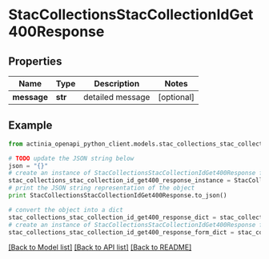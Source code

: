 # StacCollectionsStacCollectionIdGet400Response


## Properties
Name | Type | Description | Notes
------------ | ------------- | ------------- | -------------
**message** | **str** | detailed message | [optional] 

## Example

```python
from actinia_openapi_python_client.models.stac_collections_stac_collection_id_get400_response import StacCollectionsStacCollectionIdGet400Response

# TODO update the JSON string below
json = "{}"
# create an instance of StacCollectionsStacCollectionIdGet400Response from a JSON string
stac_collections_stac_collection_id_get400_response_instance = StacCollectionsStacCollectionIdGet400Response.from_json(json)
# print the JSON string representation of the object
print StacCollectionsStacCollectionIdGet400Response.to_json()

# convert the object into a dict
stac_collections_stac_collection_id_get400_response_dict = stac_collections_stac_collection_id_get400_response_instance.to_dict()
# create an instance of StacCollectionsStacCollectionIdGet400Response from a dict
stac_collections_stac_collection_id_get400_response_form_dict = stac_collections_stac_collection_id_get400_response.from_dict(stac_collections_stac_collection_id_get400_response_dict)
```
[[Back to Model list]](../README.md#documentation-for-models) [[Back to API list]](../README.md#documentation-for-api-endpoints) [[Back to README]](../README.md)


